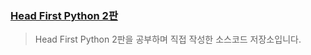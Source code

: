 ### [Head First Python 2판](https://www.aladin.co.kr/shop/wproduct.aspx?ItemId=124733520)
> Head First Python 2판을 공부하며 직접 작성한 소스코드 저장소입니다.